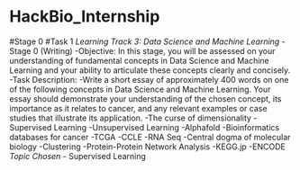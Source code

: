 # HackBio_Internship
#Stage 0
#Task 1
*Learning Track 3: Data Science and Machine Learning*
-Stage 0 (Writing)
-Objective:
In this stage, you will be assessed on your understanding of fundamental concepts in Data Science and Machine Learning and your ability to articulate these concepts clearly and concisely.
-Task Description:
-Write a short essay of approximately 400 words on one of the following concepts in Data Science and Machine Learning. Your essay should demonstrate your understanding of the chosen concept, its importance as it relates to cancer, and any relevant examples or case studies that illustrate its application.
-The curse of dimensionality
-Supervised Learning
-Unsupervised Learning
-Alphafold
-Bioinformatics databases for cancer
-TCGA
-CCLE
-RNA Seq
-Central dogma of molecular biology
-Clustering
-Protein-Protein Network Analysis
-KEGG.jp
-ENCODE
*Topic Chosen* - Supervised Learning


